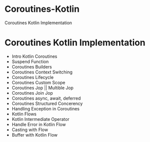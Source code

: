 # Coroutines-Kotlin
Coroutines Kotlin Implementation 

# Coroutines Kotlin Implementation


- Intro Kotlin Coroutines
- Suspend Function
- Coroutines Builders
- Coroutines Context Switching 
- Coroutines Lifecycle
- Coroutines Custom Scope
- Coroutines Jop || Multible Jop
- Coroutines Join Jop
- Coroutines async, await, deferred
- Coroutines Structured Concerency
- Handling Exception in Coroutines
- Kotlin Flows
- Kotlin Intermediate Operator
- Handle Error in Kotlin Flow
- Casting with Flow
- Buffer with Kotlin Flow
